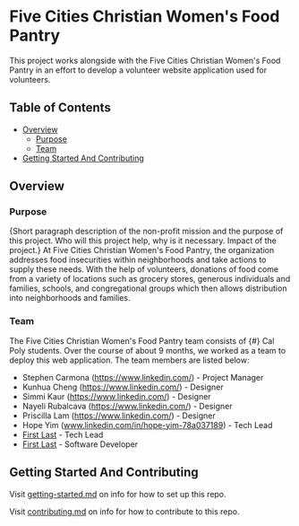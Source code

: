 # Five Cities Christian Women's Food Pantry

This project works alongside with the Five Cities Christian Women's Food Pantry in an effort to develop a volunteer website application used for volunteers. 

## Table of Contents

- [Overview](#overview)
  - [Purpose](#purpose)
  - [Team](#team)
- [Getting Started And Contributing](#getting-started-and-contributing)

## Overview

### Purpose

{Short paragraph description of the non-profit mission and the purpose of this project. Who will this project help, why is it necessary. Impact of the project.}
At Five Cities Christian Women's Food Pantry, the organization addresses food insecurities within neighborhoods and take actions to supply these needs. With the help of volunteers, donations of food come from a variety of locations such as grocery stores, generous individuals and families, schools, and congregational groups which then allows distribution into neighborhoods and families.

### Team

The Five Cities Christian Women's Food Pantry team consists of {#} Cal Poly students. Over the course of about 9 months, we worked as a team to deploy this web application. The team members are listed below:

- Stephen Carmona (https://www.linkedin.com/) - Project Manager
- Kunhua Cheng (https://www.linkedin.com/) - Designer
- Simmi Kaur (https://www.linkedin.com/) - Designer
- Nayeli Rubalcava (https://www.linkedin.com/) - Designer
- Priscilla Lam (https://www.linkedin.com/) - Designer
- Hope Yim (www.linkedin.com/in/hope-yim-78a037189) - Tech Lead
- [First Last](https://www.linkedin.com/) - Tech Lead
- [First Last](https://www.linkedin.com/) - Software Developer

## Getting Started And Contributing

Visit [getting-started.md](docs/getting-started.md) on info for how to set up this repo.

Visit [contributing.md](docs/contributing.md) on info for how to contribute to this repo.
